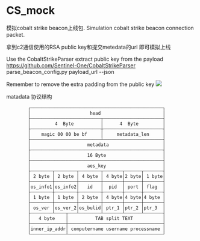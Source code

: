 # CS_mock
模拟cobalt strike beacon上线包.  Simulation cobalt strike beacon connection packet.

拿到c2通信使用的RSA public key和提交metedata的url 即可模拟上线

Use the CobaltStrikeParser extract public key from the payload https://github.com/Sentinel-One/CobaltStrikeParser  parse_beacon_config.py payload_url --json

Remember to remove the extra padding from the public key
![](CSMOCK.png)


matadata 协议结构

``` 
        ┌─────────────────────────────────────────────────┐
        │                      head                       │
        ├──────────────────────────┬──────────────────────┤
        │         4  Byte          │      4  Byte         │
        ├──────────────────────────┼──────────────────────┤
        │    magic 00 00 be bf     │     metadata_len     │
        ├──────────────────────────┴──────────────────────┤
        │                     metadata                    │
        ├─────────────────────────────────────────────────┤
        │                     16 Byte                     │
        ├─────────────────────────────────────────────────┤
        │                     aes_key                     │
        ├────────┬────────┬────────┬───────┬──────┬───────┤
        │ 2 byte │ 2 byte │ 4 byte │ 4 byte│2 byte│ 1 byte│
        ├────────┼────────┼────────┼───────┼──────┼───────┤
        │os_info1│os_info2│   id   │  pid  │ port │ flag  │
        ├────────┼────────┼────────┼───────┼──────┼───────┤
        │ 1 byte │ 1 byte │ 2 byte │ 4 byte│4 byte│4 byte │
        ├────────┼────────┼────────┼───────┼──────┼───────┤
        │ os_ver │os_ver_2│os_bulid│ ptr_1 │ptr_2 │ptr_3  │
        ├────────┴────┬───┴────────┴───────┴──────┴───────┤
        │   4 byte    │          TAB split TEXT           │
        ├─────────────┼───────────────────────────────────┤
        │inner_ip_addr│ computername username processname │
        └─────────────┴───────────────────────────────────┘

```
